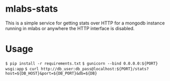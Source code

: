 # mlabs-stats
This is a simple service for getting stats over HTTP for a mongodb instance running in mlabs or anywhere the HTTP interface is disabled.

# Usage
`$ pip install -r requirements.txt`
`$ gunicorn --bind 0.0.0.0:${PORT} wsgi:app`
`$ curl http://db_user:db_pass@localhost:${PORT}/stats?host=${DB_HOST}&port=${DB_PORT}&db=${DB}`
